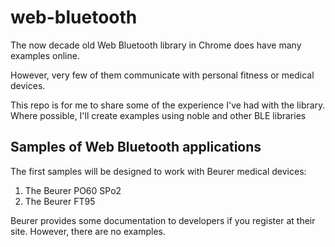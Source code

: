 # web-bluetooth

The now decade old Web Bluetooth library in Chrome does have many examples online.

However, very few of them communicate with personal fitness or medical devices. 

This repo is for me to share some of the experience I've had with the library. Where possible, I'll create examples using noble and other BLE libraries

## Samples of Web Bluetooth applications

The first samples will be designed to work with Beurer medical devices:

1. The Beurer PO60 SPo2
2. The Beurer FT95

Beurer provides some documentation to developers if you register at their site. However, there are no examples.
